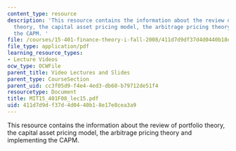 ```yaml
---
content_type: resource
description: 'This resource contains the information about the review of portfolio
  theory, the capital asset pricing model, the arbitrage pricing theory and implementing
  the CAPM. '
file: /courses/15-401-finance-theory-i-fall-2008/411d7d9df37d4d0440b18e17e8cea3a9_MIT15_401F08_lec15.pdf
file_type: application/pdf
learning_resource_types:
- Lecture Videos
ocw_type: OCWFile
parent_title: Video Lectures and Slides
parent_type: CourseSection
parent_uid: cc3f05d9-f4e4-4ed3-db60-b79712de51f4
resourcetype: Document
title: MIT15_401F08_lec15.pdf
uid: 411d7d9d-f37d-4d04-40b1-8e17e8cea3a9
---
```

This resource contains the information about the review of portfolio theory, the capital asset pricing model, the arbitrage pricing theory and implementing the CAPM. 

